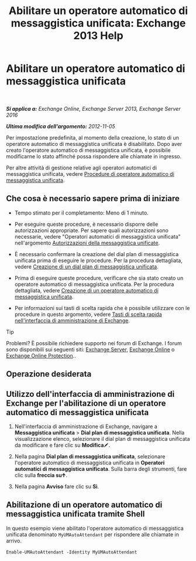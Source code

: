 ﻿---
title: 'Abilitare un operatore automatico di messaggistica unificata: Exchange 2013 Help'
TOCTitle: Abilitare un operatore automatico di messaggistica unificata
ms:assetid: 16667a8f-50ab-4bb8-9a05-0389511974b1
ms:mtpsurl: https://technet.microsoft.com/it-it/library/Aa996379(v=EXCHG.150)
ms:contentKeyID: 50480107
ms.date: 05/22/2018
mtps_version: v=EXCHG.150
ms.translationtype: MT
---

# Abilitare un operatore automatico di messaggistica unificata

 

_**Si applica a:** Exchange Online, Exchange Server 2013, Exchange Server 2016_

_**Ultima modifica dell'argomento:** 2012-11-05_

Per impostazione predefinita, al momento della creazione, lo stato di un operatore automatico di messaggistica unificata è disabilitato. Dopo aver creato l'operatore automatico di messaggistica unificata, è possibile modificarne lo stato affinché possa rispondere alle chiamate in ingresso.

Per altre attività di gestione relative agli operatori automatici di messaggistica unificata, vedere [Procedure di operatore automatico di messaggistica unificata](um-auto-attendant-procedures-exchange-2013-help.md).

## Che cosa è necessario sapere prima di iniziare

  - Tempo stimato per il completamento: Meno di 1 minuto.

  - Per eseguire queste procedure, è necessario disporre delle autorizzazioni appropriate. Per sapere quali autorizzazioni sono necessarie, vedere "Operatori automatici di messaggistica unificata" nell'argomento [Autorizzazioni della messaggistica unificate](unified-messaging-permissions-exchange-2013-help.md).

  - È necessario confermare la creazione del dial plan di messaggistica unificata prima di eseguire le procedure. Per la procedura dettagliata, vedere [Creazione di un dial plan di messaggistica unificata](create-a-um-dial-plan-exchange-2013-help.md).

  - Prima di eseguire queste procedure, verificare che sia stato creato un operatore automatico di messaggistica unificata. Per la procedura dettagliata, vedere [Creazione di un operatore automatico di messaggistica unificata](create-a-um-auto-attendant-exchange-2013-help.md).

  - Per informazioni sui tasti di scelta rapida che è possibile utilizzare con le procedure in questo argomento, vedere [Tasti di scelta rapida nell'interfaccia di amministrazione di Exchange](keyboard-shortcuts-in-the-exchange-admin-center-exchange-online-protection-help.md).


> [!TIP]
> Problemi? È possibile richiedere supporto nei forum di Exchange. I forum sono disponibili sui seguenti siti: <A href="https://go.microsoft.com/fwlink/p/?linkid=60612">Exchange Server</A>, <A href="https://go.microsoft.com/fwlink/p/?linkid=267542">Exchange Online</A> o <A href="https://go.microsoft.com/fwlink/p/?linkid=285351">Exchange Online Protection</A>..



## Operazione desiderata

## Utilizzo dell'interfaccia di amministrazione di Exchange per l'abilitazione di un operatore automatico di messaggistica unificata

1.  Nell'interfaccia di amministrazione di Exchange, navigare a **Messaggistica unificata** \> **Dial plan di messaggistica unificata**. Nella visualizzazione elenco, selezionare il dial plan di messaggistica unificata da modificare e fare clic su **Modifica**![Icona Modifica](images/JJ218640.6f53ccb2-1f13-4c02-bea0-30690e6ea71d(EXCHG.150).gif "Icona Modifica").

2.  Nella pagina **Dial plan di messaggistica unificata**, selezionare l'operatore automatico di messaggistica unificata in **Operatori automatici di messaggistica unificata**. Sulla barra degli strumenti, fare clic sulla **freccia su**![Icona Freccia in su](images/JJ150576.1732c727-328b-4a1a-b84d-6d7252c7dcab(EXCHG.150).gif "Icona Freccia in su").

3.  Nella pagina **Avviso** fare clic su **Sì**.

## Abilitazione di un operatore automatico di messaggistica unificata tramite Shell

In questo esempio viene abilitato l'operatore automatico di messaggistica unificata denominato `MyUMAutoAttendant` per rispondere alle chiamate in arrivo.

    Enable-UMAutoAttendant -Identity MyUMAutoAttendant

